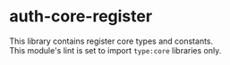 # auth-core-register

This library contains register core types and constants.  
This module's lint is set to import `type:core` libraries only.
